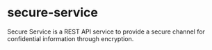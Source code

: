 # secure-service
Secure Service is a REST API service to provide a secure channel for confidential information through encryption.
